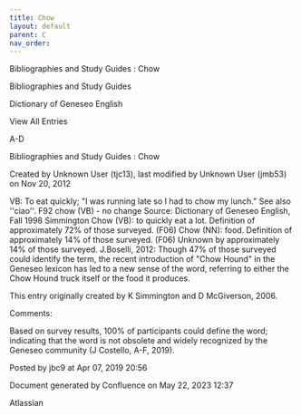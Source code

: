 ```yaml
---
title: Chow
layout: default
parent: C
nav_order:
---
```


Bibliographies and Study Guides : Chow

Bibliographies and Study Guides

Dictionary of Geneseo English

View All Entries

A-D

Bibliographies and Study Guides : Chow

Created by  Unknown User (tjc13), last modified by  Unknown User (jmb53) on Nov 20, 2012

VB: To eat quickly; &quot;I was running late so I had to chow my lunch.&quot; See also ''ciao''. F92 chow (VB) - no change Source: Dictionary of Geneseo English, Fall 1998 Simmington Chow (VB): to quickly eat a lot. Definition of approximately 72% of those surveyed. (F06) Chow (NN): food. Definition of approximately 14% of those surveyed. (F06) Unknown by approximately 14% of those surveyed. J.Boselli, 2012: Though 47% of those surveyed could identify the term, the recent introduction of &quot;Chow Hound&quot; in the Geneseo lexicon has led to a new sense of the word, referring to either the Chow Hound truck itself or the food it produces.

This entry originally created by K Simmington and D McGiverson, 2006.

Comments:

Based on survey results, 100% of participants could define the word; indicating that the word is not obsolete and widely recognized by the Geneseo community (J Costello, A-F, 2019).

Posted by jbc9 at Apr 07, 2019 20:56

Document generated by Confluence on May 22, 2023 12:37

Atlassian
